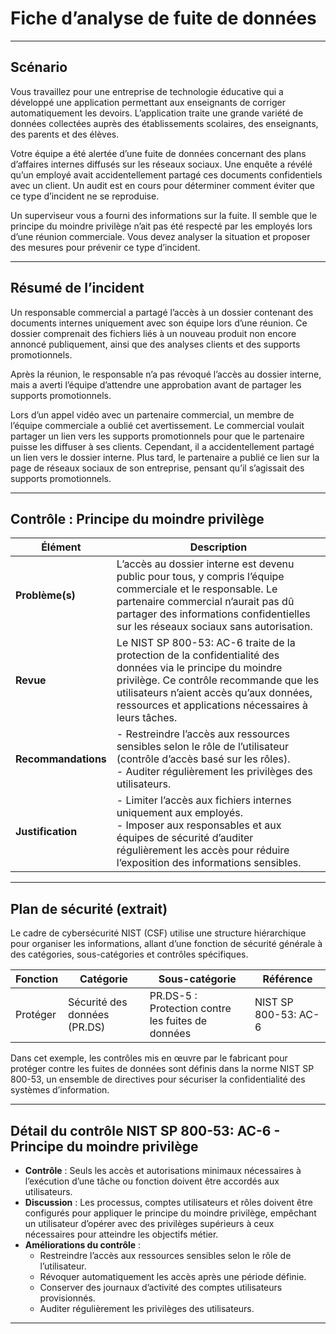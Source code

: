 # Fiche d’analyse de fuite de données

---

## Scénario

Vous travaillez pour une entreprise de technologie éducative qui a développé une application permettant aux enseignants de corriger automatiquement les devoirs. L’application traite une grande variété de données collectées auprès des établissements scolaires, des enseignants, des parents et des élèves.

Votre équipe a été alertée d’une fuite de données concernant des plans d’affaires internes diffusés sur les réseaux sociaux. Une enquête a révélé qu’un employé avait accidentellement partagé ces documents confidentiels avec un client. Un audit est en cours pour déterminer comment éviter que ce type d’incident ne se reproduise.

Un superviseur vous a fourni des informations sur la fuite. Il semble que le principe du moindre privilège n’ait pas été respecté par les employés lors d’une réunion commerciale. Vous devez analyser la situation et proposer des mesures pour prévenir ce type d’incident.

---

## Résumé de l’incident

Un responsable commercial a partagé l’accès à un dossier contenant des documents internes uniquement avec son équipe lors d’une réunion. Ce dossier comprenait des fichiers liés à un nouveau produit non encore annoncé publiquement, ainsi que des analyses clients et des supports promotionnels.

Après la réunion, le responsable n’a pas révoqué l’accès au dossier interne, mais a averti l’équipe d’attendre une approbation avant de partager les supports promotionnels.

Lors d’un appel vidéo avec un partenaire commercial, un membre de l’équipe commerciale a oublié cet avertissement. Le commercial voulait partager un lien vers les supports promotionnels pour que le partenaire puisse les diffuser à ses clients. Cependant, il a accidentellement partagé un lien vers le dossier interne. Plus tard, le partenaire a publié ce lien sur la page de réseaux sociaux de son entreprise, pensant qu’il s’agissait des supports promotionnels.

---

## Contrôle : Principe du moindre privilège

| Élément          | Description                                                                                   |
|------------------|-----------------------------------------------------------------------------------------------|
| **Problème(s)**  | L’accès au dossier interne est devenu public pour tous, y compris l’équipe commerciale et le responsable. Le partenaire commercial n’aurait pas dû partager des informations confidentielles sur les réseaux sociaux sans autorisation. |
| **Revue**        | Le NIST SP 800-53: AC-6 traite de la protection de la confidentialité des données via le principe du moindre privilège. Ce contrôle recommande que les utilisateurs n’aient accès qu’aux données, ressources et applications nécessaires à leurs tâches. |
| **Recommandations** | - Restreindre l’accès aux ressources sensibles selon le rôle de l’utilisateur (contrôle d’accès basé sur les rôles).<br>- Auditer régulièrement les privilèges des utilisateurs. |
| **Justification** | - Limiter l’accès aux fichiers internes uniquement aux employés.<br>- Imposer aux responsables et aux équipes de sécurité d’auditer régulièrement les accès pour réduire l’exposition des informations sensibles. |

---

## Plan de sécurité (extrait)

Le cadre de cybersécurité NIST (CSF) utilise une structure hiérarchique pour organiser les informations, allant d’une fonction de sécurité générale à des catégories, sous-catégories et contrôles spécifiques.

| Fonction | Catégorie | Sous-catégorie | Référence |
|----------|-----------|----------------|-----------|
| Protéger | Sécurité des données (PR.DS) | PR.DS-5 : Protection contre les fuites de données | NIST SP 800-53: AC-6 |

Dans cet exemple, les contrôles mis en œuvre par le fabricant pour protéger contre les fuites de données sont définis dans la norme NIST SP 800-53, un ensemble de directives pour sécuriser la confidentialité des systèmes d’information.

---

## Détail du contrôle NIST SP 800-53: AC-6 - Principe du moindre privilège

- **Contrôle** : Seuls les accès et autorisations minimaux nécessaires à l’exécution d’une tâche ou fonction doivent être accordés aux utilisateurs.
- **Discussion** : Les processus, comptes utilisateurs et rôles doivent être configurés pour appliquer le principe du moindre privilège, empêchant un utilisateur d’opérer avec des privilèges supérieurs à ceux nécessaires pour atteindre les objectifs métier.
- **Améliorations du contrôle** :
  - Restreindre l’accès aux ressources sensibles selon le rôle de l’utilisateur.
  - Révoquer automatiquement les accès après une période définie.
  - Conserver des journaux d’activité des comptes utilisateurs provisionnés.
  - Auditer régulièrement les privilèges des utilisateurs.

---
